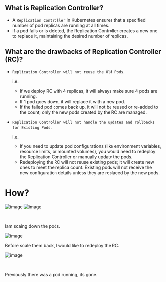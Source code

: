 ## What is Replication Controller?
- A `Replication Controller` in Kubernetes ensures that a specified number of pod replicas are running at all times.
- If a pod fails or is deleted, the Replication Controller creates a new one to replace it, maintaining the desired number of replicas.
  
## What are the drawbacks of Replication Controller (RC)?
- `Replication Controller will not reuse the Old Pods`.

  i.e.
    - If we deploy RC with 4 replicas, it will always make sure 4 pods are running.
    - If 1 pod goes down, it will replace it with a new pod.
    - If the failed pod comes back up, it will not be reused or re-added to the count; only the new pods created by the RC are managed.

- `Replication Controller will not handle the updates and rollbacks for Existing Pods`.

  i.e.
    - If you need to update pod configurations (like environment variables, resource limits, or mounted volumes), you would need to redeploy the Replication Controller or manually update the pods.
    - Redeploying the RC will not reuse existing pods; it will create new ones to meet the replica count. Existing pods will not receive the new configuration details unless they are replaced by the new pods.


# How?

![image](https://github.com/user-attachments/assets/8c241130-74cd-49ef-8c74-331a5a527629)
![image](https://github.com/user-attachments/assets/f5e770f0-555d-42ae-88f2-acd4e11d140f)

<br>

Iam scaing down the pods.
<br>

![image](https://github.com/user-attachments/assets/0901ff9c-3f70-430d-a325-6a0ae9b58412)

Before scale them back, I would like to redeploy the RC.
<br>

![image](https://github.com/user-attachments/assets/6ea60c1c-1541-4a54-a484-e3aaf23587b6)

<br>

Previously there was a pod running, its gone.

